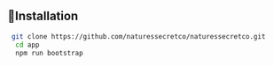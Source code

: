 ## 🔨Installation


```bash
 git clone https://github.com/naturessecretco/naturessecretco.git
  cd app
  npm run bootstrap
```



